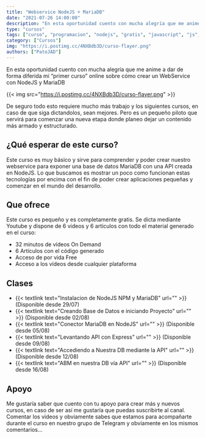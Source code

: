 ```yaml
---
title: "Webservice NodeJS + MariaDB"
date: "2021-07-26 14:00:00"
description: "En esta oportunidad cuento con mucha alegría que me anime a dar de forma diferida mi “primer curso” online sobre cómo crear un WebService con NodeJS y MariaDB"
type: "cursos"
tags: ["curso", "programacion", "nodejs", "gratis", "javascript", "js", "mariadb", "mysql", "express"]
category: ["Cursos"]
img: "https://i.postimg.cc/4NXBdb3D/curso-flayer.png"
authors: ["PatoJAD"]
---
```


En esta oportunidad cuento con mucha alegría que me anime a dar de forma diferida mi “primer curso” online sobre cómo crear un WebService con NodeJS y MariaDB

{{< img src="https://i.postimg.cc/4NXBdb3D/curso-flayer.png" >}}

De seguro todo esto requiere mucho más trabajo y los siguientes cursos, en caso de que siga dictandolos, sean mejores. Pero es un pequeño piloto que servirá para comenzar una nueva etapa donde planeo dejar un contenido más armado y estructurado.

## ¿Qué esperar de este curso?

Este curso es muy básico y sirve para comprender y poder crear nuestro webservice para exponer una base de datos MariaDB con una API creada en NodeJS. Lo que buscamos es mostrar un poco como funcionan estas tecnologías por encima con el fin de poder crear aplicaciones pequeñas y comenzar en el mundo del desarrollo.

## Que ofrece

Este curso es pequeño y es completamente gratis. Se dicta mediante Youtube y dispone de 6 videos y 6 artículos con todo el material generado en el curso:

* 32 minutos de vídeos On Demand
* 6 Artículos con el código generado
* Acceso de por vida Free
* Acceso a los vídeos desde cualquier plataforma

## Clases

* {{< textlink text="Instalacion de NodeJS NPM y MariaDB" url="" >}} (Disponible desde 29/07)
* {{< textlink text="Creando Base de Datos e iniciando Proyecto" url="" >}} (Disponible desde 02/08)
* {{< textlink text="Conector MariaDB en NodeJS" url="" >}} (Disponible desde 05/08)
* {{< textlink text="Levantando API con Express" url="" >}} (Disponible desde 09/08)
* {{< textlink text="Accediendo a Nuestra DB mediante la API" url="" >}} (Disponible desde 12/08)
* {{< textlink text="ABM en nuestra DB vía API" url="" >}} (Disponible desde 16/08)

## Apoyo

Me gustaría saber que cuento con tu apoyo para crear más y nuevos cursos, en caso de ser así me gustaría que puedas suscribirte al canal. Comentar los videos y obviamente sabes que estamos para acompañarte durante el curso en nuestro grupo de Telegram y obviamente en los mismos comentarios...
